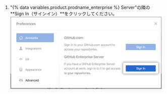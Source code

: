 1. "{% data variables.product.prodname_enterprise %} Server"の隣の**Sign In（サインイン）**をクリックしてください。 ![GitHub Enterprise Serverのサインインボタン](/assets/images/help/desktop/sign-in-ghes.png)
